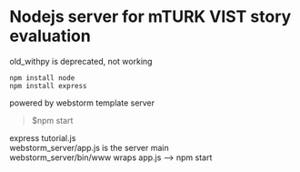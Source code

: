 # Nodejs server for mTURK VIST story evaluation
old_withpy is deprecated, not working     
    
```
npm install node
npm install express
```    
    
powered by webstorm template server    

> $npm start    
   
   
express tutorial.js   
webstorm_server/app.js is the server main    
webstorm_server/bin/www wraps app.js --> npm start 
